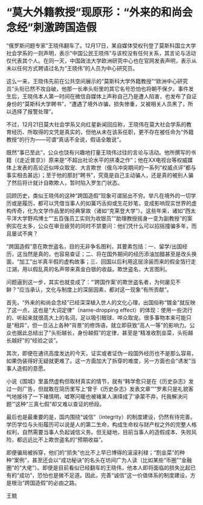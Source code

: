 # “莫大外籍教授”现原形：“外来的和尚会念经”刺激跨国造假

“俄罗斯问题专家”王晓伟翻车了。12月17日，某自媒体受权刊登了莫斯科国立大学社会学系的一则声明，表示“中国公民王晓伟”与该校没有任何关系，其言论与活动仅代表其个人。在同一天，中国政法大学欧洲研究中心也在官网发表声明，表示从未以任何方式聘请过名为“王晓伟”的人员为中心研究员。

这么一来，王晓伟先前在公共空间展示的“莫斯科大学外籍教授”“欧洲中心研究员”头衔已然不攻自破，他那一长串头衔里的其它名号恐怕也将朝不保夕。事件发生后，王晓伟本人第一时间在微信自媒体上声称自己乃是遭人陷害，也发布了自证身份的“莫斯科大学聘书”，“遭遇了境外诈骗，损失惨重，又被相关人员黑了，所以选择了报警处理”。

不过，12月21日莫大社会学系又向红星新闻回应称，王晓伟在莫大社会学系的教育经历、所取得的文凭是真实的，但他从未在该系任职，更不存在被任命为“外籍教授”的行为——可谓“真话不全说，假话全敢说”。

既然“事已至此”，公众也饶有兴趣地打量王晓伟过往的言论与活动。他所撰写的书籍（《走近普京》）原来是“不超出社论水平的拼凑之作”；他在XX电视台等权威媒体上发表的高论近似哗众取宠、大言欺世（俄乌冲突期间的一系列“权威点评”都与事实相去甚远）；至于他的那封“聘书”，究竟是自己主动骗人，还是真的被别人骗了然后将计就计自欺欺人，暂时陷入罗生门状态。

回顾历史，类似王晓伟的这种“跨国造假”现象可谓层出不穷。举凡在境外的一切学历或是履历，都可以凭借当事人的如簧巧舌抑或生花妙笔，变成影响现实世界的虚构传奇，化为文学作品里的经典掌故（诸如“克莱登大学”）。这些年来，诸如“西太平洋大学野鸡博士”“五百强员工实则为收银员”“助理教授摇身一变为副教授”的案例实在太多，公众在审丑疲劳的同时不禁要问：他们凭什么可以招摇撞骗多年，而且屡试不爽？

“跨国造假”意在欺世盗名，目的无非争名图利，其要素包括：一、留学/出国经历，这当然是真的，也容易查证；二、将在国外期间的经历添油加醋甚至是改头换面，“加工”出半真半假的虚构故事；三、回国以后利用这层涂装而来的假金箔行走江湖，用以假乱真的名声带来真金白银的收益。欺世盗名，大言图利。

问题逼到这一步，其实也就变成了：“‘跨国作案’的欺世盗名者，为何屡见不鲜？”应当承认，文化与制度上的深层因素，都对这一现象“有所贡献”。

首先，“外来的和尚会念经”已经深深植入世人的文化心理，出国俗称“镀金”就反映了这一点，这也是“大词定律”（name-dropping
effect）的体现：使用一些流行的、听起来就很高大上的名词，足以吸引眼球、哗众取宠。很多事物本来可能只是“相异”，但一旦沾上各种“背景”的修饰语，就立即获致“高人一等”的影响力。公众也据此总结出了“头衔越长，身份越假”的定律，甚至是“精准收割韭菜，头衔越长越好”的“经验之谈”。

其次，即便在通讯高度发达的今天，证实或者证伪一段国外经历也不是那么容易，如果伪装得好无疑就更难了。这一方面加大了拆穿的难度，另一方面也会“诱发”当事人造假的意愿。

小说《围城》里虽然虚构但取材真实的情节，就有“韩学愈只是在《历史杂志》发过一则广告，但就敢在简历里写上‘曾于《历史杂志》发表文章’”“罗素只是礼貌客气地接待了一下褚慎明，嘘寒问暖也被褚某人演绎成了‘承蒙不弃，托我解决问题’”这种“三真七假”却又难以查证的桥段。

最后也是最重要的是，国内围绕“诚信”（integrity）的制度建设，仍然有待完善。学历学位与头衔履历可以说是人的第二生命，构成生命权与财产权之外的完整人格权利，自然需要当事人负起诚信义务。但无疑地，目前当事人的造假成本、失败风险，都远远比不上欺世盗名的“预期收益”。

即便骗局被拆穿，他们的“损失”也比不上早已博得的滚滚利禄；“割韭菜”的种种“案例”，甚至还会以“成功秘诀”的名头在坊间广为人读（比如某些“币圈”“金融圈”的“大佬”）。即便是目前看似已经翻车的王晓伟，他本人即将面临的损失比起已有的“成功”，恐怕也是微不足道。因此，完善“诚信”这一价值体系的制度建设，方是根治“跨国造假”的必由之路。

王兢

